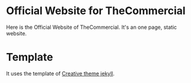 # Official Website for TheCommercial

Here is the Official Website of TheCommercial. It's an one page, static website.

# Template

It uses the template of [Creative theme jekyll](https://volny.github.io/creative-theme-jekyll/).
